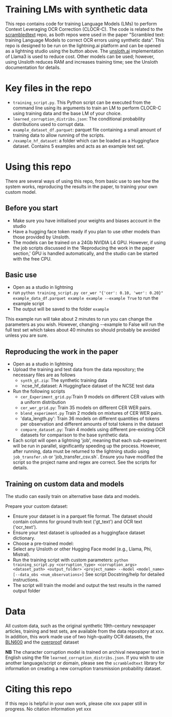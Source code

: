 # Training LMs with synthetic data

This repo contains code for training Language Models (LMs) to perform Context Leveraging OCR Correction (CLOCR-C). 
The code is related to the [scrambledtext](https://github.com/JonnoB/scrambledtext) repo, as both repos were used in the paper "Scrambled text: training Language Models to correct OCR errors using synthetic data".
This repo is designed to be run on the lightning.ai platform and can be opened as a lightning studio using the button above. The [unsloth.ai](https://github.com/unslothai/unsloth) implementation of Llama3 is used to reduce cost.
Other models can be used; however, using Unsloth reduces RAM and increases training time; see the Unsloth documentation for details.

# Key files in the repo

- `training_script.py`. This Python script can be executed from the command line using its arguments to train an LM to perform CLOCR-C using training data and the base LM of your choice.
- `learned_corruption_distribs.json`: The conditional probability distributions used to corrupt data.
- `example_dataset_df.parquet`: parquet file containing a small amount of training data to allow running of the scripts.
- `/example_hf_dataset`: a folder which can be loaded as a Huggingface dataset. Contains 5 examples and acts as an example test set.

# Using this repo

There are several ways of using this repo, from basic use to see how the system works, reproducing the results in the paper, to training your own custom model.

## Before you start

- Make sure you have initialised your weights and biases account in the studio
- Have a hugging face token ready if you plan to use other models than those provided by Unsloth.
- The models can be trained on a 24Gb NVIDIA L4 GPU. However, if using the job scripts discussed in the 'Reproducing the work in the paper section,' GPU is handled automatically, and the studio can be started with the free CPU.

## Basic use

- Open as a studio in lightning
- run `python training_script.py cer_wer "{'cer': 0.10, 'wer': 0.20}" example_data_df.parquet example example --example True` to run the example script
- The output will be saved to the folder `example`

This example run will take about 2 minutes to run you can change the parameters as you wish. However, changing --example to False will run the full test set which takes about 40 minutes so should probably be avoided unless you are sure.

## Reproducing the work in the paper

- Open as a studio in lightning
- Upload the training and test data from the data repository; the necessary files are as follows
    - `synth_gt.zip`: The synthetic training data
    - `ncse_hf_dataset: A Huggingface dataset of the NCSE test data
- Run the following scripts
  - `cer_Experiment_grid.py`:Train 9 models on different CER values with a uniform distribution
  - `cer_wer_grid.py`: Train 35 models on different CER WER pairs.
  - `blend_experiment.py` Train 2 models on mixtures of CER WER pairs.
  - 'data_length.py': Train 36 models on different quantities of tokens per observation and different amounts of total tokens in the dataset
  - `compare_dataset.py`: Train 4 models using different pre-existing OCR datasets for comparison to the base synthetic data.
- Each script will open a lightning 'job', meaning that each sub-experiment will be run in parallel, significantly speeding up the process. However, after running, data must be returned to the lightning studio using `job_transfer.sh` or 'job_transfer_csv.sh`. Ensure you have modified the script so the project name and regex are correct. See the scripts for details.

## Training on custom data and models

The studio can easily train on alternative base data and models.

Prepare your custom dataset:
- Ensure your dataset is in a parquet file format.
 The dataset should contain columns for ground truth text ('gt_text') and OCR text ('ocr_text').
- Ensure your test dataset is uploaded as a huggingface dataset dictionary.
- Choose a pre-trained model:
- Select any Unsloth or other Hugging Face model (e.g., Llama, Phi, Mistral).
- Run the training script with custom parameters: `python training_script.py <corruption_type> <corruption_args> <dataset_path> <output_folder> <project_name> --model <model_name> [--data_obs <num_observations>]` See script Docstring/help for detailed instructions.
- The script will train the model and output the test results in the named output folder

# Data

All custom data, such as the original synthetic 19th-century newspaper articles, training and test sets, are available from the data repository at xxx. In addition, this work made use of two high-quality OCR datasets, the [BLN600](https://github.com/Shef-AIRE/llms_post-ocr_correction) and the [overproof](https://dlp2.pdst.ie/) dataset

**NB** The character corruption model is trained on archival newspaper text in English using the file `learned_corruption_distribs.json`. 
If you wish to use another language/script or domain, please see the `scrambledtext` library for information on creating a new corruption transmission probability dataset.

# Citing this repo

If this repo is helpful in your own work, please cite
xxx paper still in progress. No citation information yet xxx

